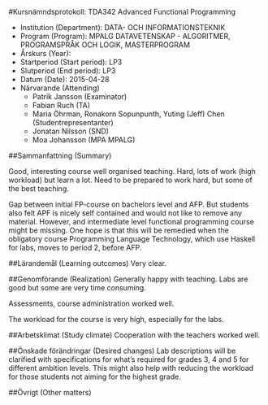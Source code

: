 ﻿#Kursnämndsprotokoll: TDA342 Advanced Functional Programming

* Institution (Department): DATA- OCH INFORMATIONSTEKNIK
* Program (Program): MPALG DATAVETENSKAP - ALGORITMER, PROGRAMSPRÅK OCH LOGIK, MASTERPROGRAM
* Årskurs (Year):
* Startperiod (Start period): LP3
* Slutperiod (End period): LP3
* Datum (Date): 2015-04-28
* Närvarande (Attending)
    * Patrik Jansson (Examinator)
    * Fabian Ruch (TA)
    * Maria Öhrman, Ronakorn Sopunpunth, Yuting (Jeff) Chen (Studentrepresentanter)
    * Jonatan Nilsson (SND)
    * Moa Johansson (MPA MPALG)

##Sammanfattning (Summary)

Good, interesting course well organised teaching.
Hard, lots of work (high workload) but learn a lot. Need to be prepared to work hard, but some of the best teaching.

Gap between initial FP-course on bachelors level and AFP. But students also felt APF is nicely self contained and would not like to remove any material. However, and intermediate level functional programming course might be missing. One hope is that this will be remedied when the obligatory course Programming Language Technology, which use Haskell for labs, moves to period 2, before AFP.

##Lärandemål (Learning outcomes)
Very clear.

##Genomförande (Realization)
Generally happy with teaching. Labs are good but some are very time consuming.

Assessments, course administration worked well.

The workload for the course is very high, especially for the labs.

##Arbetsklimat (Study climate)
Cooperation with the teachers worked well.


##Önskade förändringar (Desired changes)
Lab descriptions will be clarified with specifications for what’s required for grades 3, 4 and 5 for different ambition levels. This might also help with reducing the workload for those students not aiming for the highest grade.

##Övrigt (Other matters)
